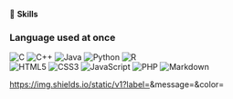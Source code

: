 :muscle: <b>Skills</b> 

### Language used at once
![C](https://img.shields.io/badge/c-%2300599C.svg?style=for-the-badge&logo=c&logoColor=white)
![C++](https://img.shields.io/badge/c++-%2300599C.svg?style=for-the-badge&logo=c%2B%2B&logoColor=white&style=plastic)
![Java](https://img.shields.io/badge/java-%23ED8B00.svg?style=for-the-badge&logo=java&logoColor=white&style=plastic)
![Python](https://img.shields.io/badge/python-3670A0?style=for-the-badge&logo=python&logoColor=ffdd54&style=plastic)
![R](https://img.shields.io/badge/r-%23276DC3.svg?style=for-the-badge&logo=r&logoColor=white&style=plastic)
<br>
![HTML5](https://img.shields.io/badge/html5-%23E34F26.svg?style=for-the-badge&logo=html5&logoColor=white&style=plastic)
![CSS3](https://img.shields.io/badge/css3-%231572B6.svg?style=for-the-badge&logo=css3&logoColor=white&style=plastic)
![JavaScript](https://img.shields.io/badge/javascript-%23323330.svg?style=for-the-badge&logo=javascript&logoColor=%23F7DF1E&style=plastic)
![PHP](https://img.shields.io/badge/php-%23777BB4.svg?style=for-the-badge&logo=php&logoColor=white&style=plastic)
![Markdown](https://img.shields.io/badge/markdown-%23000000.svg?style=for-the-badge&logo=markdown&logoColor=white&style=plastic)


https://img.shields.io/static/v1?label=<LABEL>&message=<MESSAGE>&color=<COLOR>
<!--
**HeeSeok-Kwon/HeeSeok-Kwon** is a ✨ _special_ ✨ repository because its `README.md` (this file) appears on your GitHub profile.

Here are some ideas to get you started:

- 🔭 I’m currently working on ...
- 🌱 I’m currently learning ...
- 👯 I’m looking to collaborate on ...
- 🤔 I’m looking for help with ...
- 💬 Ask me about ...
- 📫 How to reach me: ...
- 😄 Pronouns: ...
- ⚡ Fun fact: ...
-->
